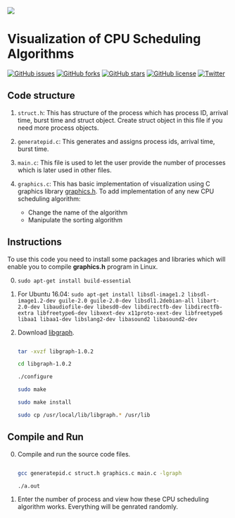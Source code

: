 ![](https://img.shields.io/badge/-Visualization%20of%20CPU%20Scheduling%20Algorithms-blueviolet.svg)

Visualization of CPU Scheduling Algorithms
======
[![GitHub issues](https://img.shields.io/github/issues/tapaswenipathak/Visualization-of-CPU-Scheduling-Algorithms.svg)](https://github.com/tapaswenipathak/Visualization-of-CPU-Scheduling-Algorithms/issues)
[![GitHub forks](https://img.shields.io/github/forks/tapaswenipathak/Visualization-of-CPU-Scheduling-Algorithms.svg)](https://github.com/tapaswenipathak/Visualization-of-CPU-Scheduling-Algorithms/network)
[![GitHub stars](https://img.shields.io/github/stars/tapaswenipathak/Visualization-of-CPU-Scheduling-Algorithms.svg)](https://github.com/tapaswenipathak/Visualization-of-CPU-Scheduling-Algorithms/stargazers)
[![GitHub license](https://img.shields.io/github/license/tapaswenipathak/Visualization-of-CPU-Scheduling-Algorithms.svg)](https://github.com/tapaswenipathak/Visualization-of-CPU-Scheduling-Algorithms/blob/master/License)
[![Twitter](https://img.shields.io/twitter/url/https/github.com/tapaswenipathak/Visualization-of-CPU-Scheduling-Algorithms.svg?label=Visualization-of-CPU-Scheduling-Algorithms&style=social)](https://twitter.com/intent/tweet?text=Visualization%20of%20CPUScheduling%20Algorithm:&url=https%3A%2F%2Fgithub.com%2Ftapaswenipathak%2FVisualization-of-CPU-Scheduling-Algorithms)


## Code structure

1. `struct.h`: This has structure of the process which has process ID, arrival time, burst time and struct object. Create struct object in this file if you need more process objects.

2. `generatepid.c`: This generates and assigns process ids, arrival time, burst time.

3. `main.c`: This file is used to let the user provide the number of processes which
is later used in other files.

4. `graphics.c`: This has basic implementation of visualization using C graphics library [graphics.h](http://www.programmingsimplified.com/c/graphics.h).
To add implementation of any new CPU scheduling algorithm:
    * Change the name of the algorithm
    * Manipulate the sorting algorithm

## Instructions
To use this code you need to install some packages and libraries which will enable you to compile **graphics.h** program in Linux.

0.  `sudo apt-get install build-essential`

1.  For Ubuntu 16.04: `sudo apt-get install libsdl-image1.2 libsdl-image1.2-dev guile-2.0 guile-2.0-dev libsdl1.2debian-all libart-2.0-dev libaudiofile-dev libesd0-dev libdirectfb-dev libdirectfb-extra libfreetype6-dev libxext-dev x11proto-xext-dev libfreetype6 libaa1 libaa1-dev libslang2-dev libasound2 libasound2-dev`

2.  Download [libgraph](http://download.savannah.gnu.org/releases/libgraph/libgraph-1.0.2.tar.gz).

    ```bash

    tar -xvzf libgraph-1.0.2

    cd libgraph-1.0.2

    ./configure

    sudo make

    sudo make install

    sudo cp /usr/local/lib/libgraph.* /usr/lib

     ```

## Compile and Run
0.  Compile and run the source code files.

    ```bash

    gcc generatepid.c struct.h graphics.c main.c -lgraph

    ./a.out

    ```

1.  Enter the number of process and view how these CPU scheduling algorithm works. Everything will be genrated randomly.

